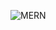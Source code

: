 ![MERN](https://user-images.githubusercontent.com/82295321/212672487-09075ea0-697e-4946-8f1c-48f5c6412fcd.png)
